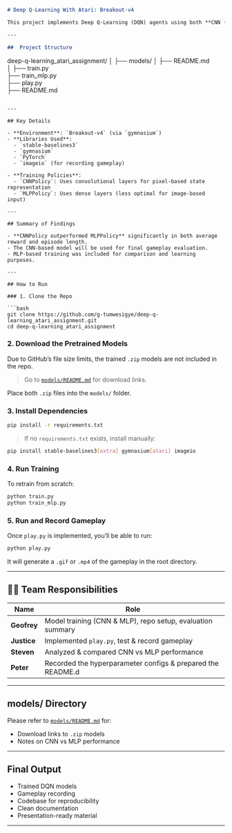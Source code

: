 ```markdown
# Deep Q-Learning With Atari: Breakout-v4

This project implements Deep Q-Learning (DQN) agents using both **CNN (Convolutional Neural Network)** and **MLP (Multi-Layer Perceptron)** policies to play the Atari game **Breakout-v4**. The primary objective is to train reinforcement learning agents that learn to play the game effectively using different policy architectures and compare their performance.

---

##  Project Structure

```

deep-q-learning\_atari\_assignment/
│
├── models/
│   ├── README.md              
│
├── train.py                  
├── train\_mlp.py               
├── play.py                    
├── README.md                  
````

---

## Key Details

- **Environment**: `Breakout-v4` (via `gymnasium`)
- **Libraries Used**:
  - `stable-baselines3`
  - `gymnasium`
  - `PyTorch`
  - `imageio` (for recording gameplay)

- **Training Policies**:
  - `CNNPolicy`: Uses convolutional layers for pixel-based state representation
  - `MLPPolicy`: Uses dense layers (less optimal for image-based input)

---

## Summary of Findings

- **CNNPolicy outperformed MLPPolicy** significantly in both average reward and episode length.
- The CNN-based model will be used for final gameplay evaluation.
- MLP-based training was included for comparison and learning purposes.

---

## How to Run

### 1. Clone the Repo

```bash
git clone https://github.com/g-tumwesigye/deep-q-learning_atari_assignment.git
cd deep-q-learning_atari_assignment
````

### 2. Download the Pretrained Models

Due to GitHub’s file size limits, the trained `.zip` models are not included in the repo.

> Go to [`models/README.md`](models/README.md) for download links.

Place both `.zip` files into the `models/` folder.

### 3. Install Dependencies

```bash
pip install -r requirements.txt
```

> If no `requirements.txt` exists, install manually:

```bash
pip install stable-baselines3[extra] gymnasium[atari] imageio
```

### 4. Run Training 

To retrain from scratch:

```bash
python train.py       
python train_mlp.py   
```

### 5. Run and Record Gameplay

Once `play.py` is implemented, you’ll be able to run:

```bash
python play.py
```

It will generate a `.gif` or `.mp4` of the gameplay in the root directory.

---

## 🧑‍💻 Team Responsibilities

| Name                | Role                                                       |
| ------------------- | ---------------------------------------------------------- |
| **Geofrey**         | Model training (CNN & MLP), repo setup, evaluation summary |
| **Justice**         | Implemented `play.py`, test & record gameplay                |
| **Steven**          | Analyzed & compared CNN vs MLP performance                   |
| **Peter**           | Recorded the hyperparameter configs & prepared the README.d           |


---

## models/ Directory

Please refer to [`models/README.md`](models/README.md) for:

* Download links to `.zip` models
* Notes on CNN vs MLP performance

---

## Final Output

* Trained DQN models
* Gameplay recording 
* Codebase for reproducibility
* Clean documentation
* Presentation-ready material

---


```
